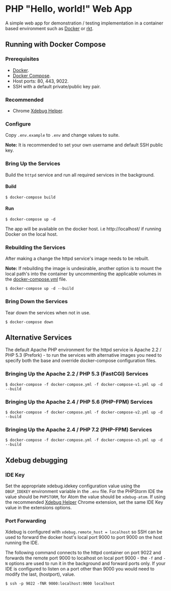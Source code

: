 # PHP "Hello, world!" Web App

A simple web app for demonstration / testing implementation in a container based environment such as [Docker](https://www.docker.com/) or [rkt](https://coreos.com/rkt/).

## Running with Docker Compose

### Prerequisites

- [Docker](https://docs.docker.com/engine/installation/).
- [Docker Compose](https://docs.docker.com/compose/install/).
- Host ports: 80, 443, 9022.
- SSH with a default private/public key pair.

### Recommended

- Chrome [Xdebug Helper](https://chrome.google.com/webstore/detail/xdebug-helper/eadndfjplgieldjbigjakmdgkmoaaaoc).

### Configure

Copy `.env.example` to `.env` and change values to suite.

**Note:** It is recommended to set your own username and default SSH public key.

### Bring Up the Services

Build the `httpd` service and run all required services in the background.

#### Build

```
$ docker-compose build
```

#### Run

```
$ docker-compose up -d
```

The app will be available on the docker host. i.e http://localhost/ if running Docker on the local host.

### Rebuilding the Services

After making a change the httpd service's image needs to be rebuilt.

**Note:** If rebuilding the image is undesirable, another option is to mount the local path's into the container by uncommenting the applicable volumes in the [docker-compose.yml](docker-compose.yml) file.

```
$ docker-compose up -d --build
```

### Bring Down the Services

Tear down the services when not in use.

```
$ docker-compose down
```

## Alternative Services

The default Apache PHP environment for the httpd service is Apache 2.2 / PHP 5.3 (Prefork) - to run the services with alternative images you need to specify both the base and override docker-compose configuration files.

### Bringing Up the Apache 2.2 / PHP 5.3 (FastCGI) Services

```
$ docker-compose -f docker-compose.yml -f docker-compose-v1.yml up -d --build
```

### Bringing Up the Apache 2.4 / PHP 5.6 (PHP-FPM) Services

```
$ docker-compose -f docker-compose.yml -f docker-compose-v2.yml up -d --build
```

### Bringing Up the Apache 2.4 / PHP 7.2 (PHP-FPM) Services

```
$ docker-compose -f docker-compose.yml -f docker-compose-v3.yml up -d --build
```

## Xdebug debugging

### IDE Key

Set the appropriate xdebug.idekey configuration value using the `DBGP_IDEKEY` environment variable in the `.env` file. For the PHPStorm IDE the value should be `PHPSTORM`, for Atom the value should be `xdebug-atom`. If using the recommended [Xdebug Helper](https://chrome.google.com/webstore/detail/xdebug-helper/eadndfjplgieldjbigjakmdgkmoaaaoc) Chrome extension, set the same IDE Key value in the extensions options.

### Port Forwarding

Xdebug is configured with `xdebug.remote_host = localhost` so SSH can be used to forward the docker host's local port 9000 to port 9000 on the host running the IDE.

The following command connects to the httpd container on port 9022 and forwards the remote port 9000 to localhost on local port 9000 - the `-f` and `-N` options are used to run it in the background and forward ports only. If your IDE is configured to listen on a port other than 9000 you would need to modify the last, (hostport), value.

```
$ ssh -p 9022 -fNR 9000:localhost:9000 localhost
```
